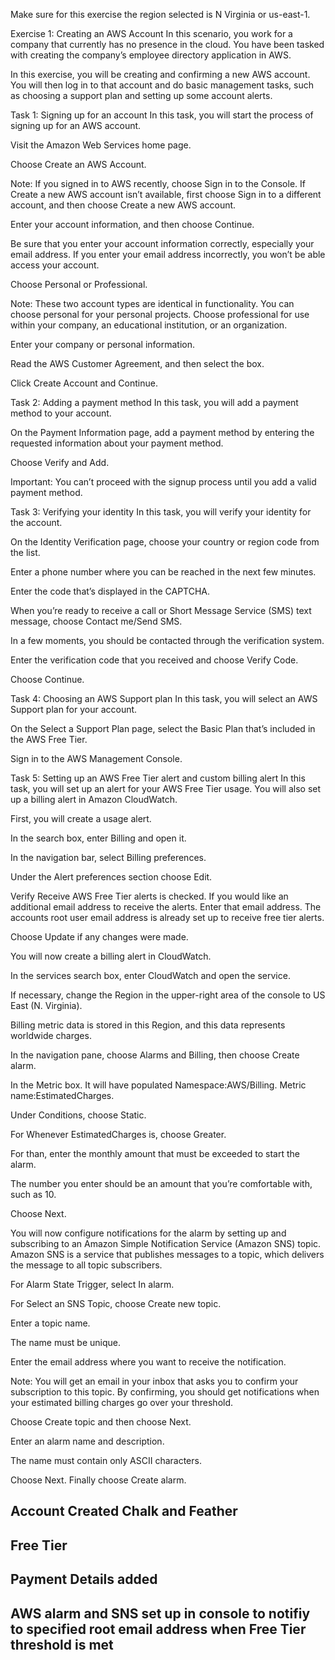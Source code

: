 Make sure for this exercise the region selected is N Virginia or us-east-1.

Exercise 1: Creating an AWS Account
In this scenario, you work for a company that currently has no presence in the cloud. You have been tasked with creating the company’s employee directory application in AWS.

In this exercise, you will be creating and confirming a new AWS account. You will then log in to that account and do basic management tasks, such as choosing a support plan and setting up some account alerts.

Task 1: Signing up for an account
In this task, you will start the process of signing up for an AWS account.

Visit the Amazon Web Services home page.

Choose Create an AWS Account.

Note: If you signed in to AWS recently, choose Sign in to the Console. If Create a new AWS account isn’t available, first choose Sign in to a different account, and then choose Create a new AWS account.

Enter your account information, and then choose Continue.

Be sure that you enter your account information correctly, especially your email address. If you enter your email address incorrectly, you won’t be able access your account.

Choose Personal or Professional.

Note: These two account types are identical in functionality. You can choose personal for your personal projects. Choose professional for use within your company, an educational institution, or an organization.

Enter your company or personal information.

Read the AWS Customer Agreement, and then select the box.

Click Create Account and Continue.

Task 2: Adding a payment method
In this task, you will add a payment method to your account.

On the Payment Information page, add a payment method by entering the requested information about your payment method.

Choose Verify and Add.

Important: You can’t proceed with the signup process until you add a valid payment method.

Task 3: Verifying your identity
In this task, you will verify your identity for the account.

On the Identity Verification page, choose your country or region code from the list.

Enter a phone number where you can be reached in the next few minutes.

Enter the code that’s displayed in the CAPTCHA.

When you’re ready to receive a call or Short Message Service (SMS) text message, choose Contact me/Send SMS.

In a few moments, you should be contacted through the verification system.

Enter the verification code that you received and choose Verify Code.

Choose Continue.

Task 4: Choosing an AWS Support plan
In this task, you will select an AWS Support plan for your account.

On the Select a Support Plan page, select the Basic Plan that’s included in the AWS Free Tier.

Sign in to the AWS Management Console.

Task 5: Setting up an AWS Free Tier alert and custom billing alert
In this task, you will set up an alert for your AWS Free Tier usage. You will also set up a billing alert in Amazon CloudWatch.

First, you will create a usage alert.

In the search box, enter Billing and open it.

In the navigation bar, select Billing preferences.

Under the Alert preferences section choose Edit.

Verify Receive AWS Free Tier alerts is checked. If you would like an additional email address to receive the alerts. Enter that email address. The accounts root user email address is already set up to receive free tier alerts.

Choose Update if any changes were made.

You will now create a billing alert in CloudWatch.

In the services search box, enter CloudWatch and open the service.

If necessary, change the Region in the upper-right area of the console to US East (N. Virginia).

Billing metric data is stored in this Region, and this data represents worldwide charges.

In the navigation pane, choose Alarms and Billing, then choose Create alarm.

In the Metric box. It will have populated Namespace:AWS/Billing. Metric name:EstimatedCharges.

Under Conditions, choose Static.

For Whenever EstimatedCharges is, choose Greater.

For than, enter the monthly amount that must be exceeded to start the alarm.

The number you enter should be an amount that you’re comfortable with, such as 10.

Choose Next.

You will now configure notifications for the alarm by setting up and subscribing to an Amazon Simple Notification Service (Amazon SNS) topic. Amazon SNS is a service that publishes messages to a topic, which delivers the message to all topic subscribers.

For Alarm State Trigger, select In alarm.

For Select an SNS Topic, choose Create new topic.

Enter a topic name.

The name must be unique.

Enter the email address where you want to receive the notification.

Note: You will get an email in your inbox that asks you to confirm your subscription to this topic. By confirming, you should get notifications when your estimated billing charges go over your threshold.

Choose Create topic and then choose Next.

Enter an alarm name and description.

The name must contain only ASCII characters.

Choose Next. Finally choose Create alarm.

## Account Created Chalk and Feather

## Free Tier

## Payment Details added

## AWS alarm and SNS set up in console to notifiy to specified root email address when Free Tier threshold is met
